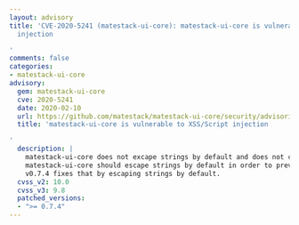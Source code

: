```yaml
---
layout: advisory
title: 'CVE-2020-5241 (matestack-ui-core): matestack-ui-core is vulnerable to XSS/Script
  injection

'
comments: false
categories:
- matestack-ui-core
advisory:
  gem: matestack-ui-core
  cve: 2020-5241
  date: 2020-02-10
  url: https://github.com/matestack/matestack-ui-core/security/advisories/GHSA-3jqw-vv45-mjhh
  title: 'matestack-ui-core is vulnerable to XSS/Script injection

'
  description: |
    matestack-ui-core does not excape strings by default and does not cover this in the docs.
    matestack-ui-core should escape strings by default in order to prevent XSS/Script injection vulnerability.
    v0.7.4 fixes that by escaping strings by default.
  cvss_v2: 10.0
  cvss_v3: 9.8
  patched_versions:
  - ">= 0.7.4"
---
```

